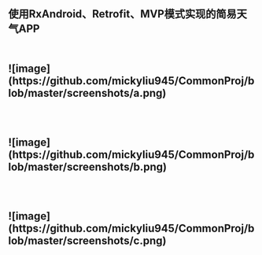 <h2>使用RxAndroid、Retrofit、MVP模式实现的简易天气APP<h2>
</br>
 ![image](https://github.com/mickyliu945/CommonProj/blob/master/screenshots/a.png)
</br>
</br>
</br>
</br>
 ![image](https://github.com/mickyliu945/CommonProj/blob/master/screenshots/b.png)
</br>
</br>
</br>
</br>
 ![image](https://github.com/mickyliu945/CommonProj/blob/master/screenshots/c.png)
</br>
</br>
</br>
</br>